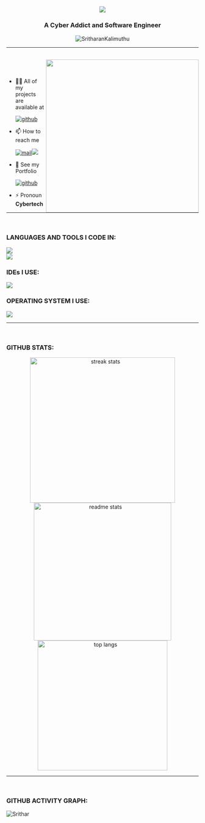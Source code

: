 [comment]: <> (<img src="https://user-images.githubusercontent.com/74038190/213910845-af37a709-8995-40d6-be59-724526e3c3d7.gif" width="full">)
<div>
  <h2 align="center">
    <img src="https://readme-typing-svg.herokuapp.com/?font=Righteous&size=35&center=true&vCenter=true&width=500&height=70&duration=4000&lines=Hello!+🍃;+I'm+Sritharan+Kalimuthu!;" />
  </h2>
  <h3 align="center">A Cyber Addict and Software Engineer</h3>
</div>

<p align="center"> <img src="https://komarev.com/ghpvc/?username=SritharanKalimuthu&label=Profile%20views&color=0e75b6&style=flat" alt="SritharanKalimuthu" /> </p>
<hr>
<br>
  <img align="right" src="https://user-images.githubusercontent.com/74038190/212749695-a6817c5a-a794-462b-afca-1b5ce7dd5e63.gif" width="400">
<br><br>
  
- 👨‍💻 All of my projects are available at
  <p>
  <a href="https://github.com/SritharanKalimuthu"><img src="https://img.shields.io/badge/Github-000?style=for-the-badge&logo=github&logoColor=white" alt="github"/></a>
</p>

- 📫 How to reach me
   <p>
  <a href="mailto:sritharkalimuthu@gmail.com"><img src="https://img.shields.io/badge/Gmail-8a0404?style=for-the-badge&logo=gmail&logoColor=white" alt="mail"/></a><a href="https://www.linkedin.com/in/sritharan-k/" target="blank"><img src="https://img.shields.io/badge/LinkedIn-0077B5?style=for-the-badge&logo=linkedin&logoColor=white" /></a>
</p>

- 📄 See my Portfolio
   <p>
  <a href="https://levyz-codes.netlify.app/"><img src="https://img.shields.io/badge/Portfolio-051e63?style=for-the-badge&logo=&logoColor=white" alt="github"/></a>
</p>

- ⚡ Pronoun **Cybertech**
<hr>
<br>
<h3 align="left">LANGUAGES AND TOOLS I CODE IN:</h3>
<p>
  <img src="https://skillicons.dev/icons?i=javascript,python,c,php,html,css,aws,firebase,mongodb,mysql" /><br>
  <img src="https://skillicons.dev/icons?i=react,redux,express,nextjs,nodejs,bootstrap,mui,github,tailwind,git" />
</p>
<h3 align="left">IDEs I USE:</h3>
<p>
   <img src="https://skillicons.dev/icons?i=vscode,pycharm,anaconda,vim" />
</p>
<h3 align="left">OPERATING SYSTEM I USE:</h3>
<p>
    <img src="https://skillicons.dev/icons?i=linux,windows" /><br>
</p>

<hr>
<br>
<h3 align="left">GITHUB STATS:</h3>
<div align=center>
  <img width=380 src="https://github-readme-streak-stats-salesp07.vercel.app/?user=SritharanKalimuthu&count_private=true&theme=react&border_radius=10" alt="streak stats"/>
  <img width=360 src="https://github-readme-stats-salesp07.vercel.app/api?username=SritharanKalimuthu&count_private=true&show_icons=true&theme=react&rank_icon=github&border_radius=10" alt="readme stats" />
  <br/>
  <img width=340 src="https://github-readme-stats-salesp07.vercel.app/api/top-langs/?username=SritharanKalimuthu&hide=HTML&langs_count=8&layout=compact&theme=react&border_radius=10&size_weight=0.5&count_weight=0.5&exclude_repo=github-readme-stats" alt="top langs" />
</div>
<hr>
<br>
<h3 align="left">GITHUB ACTIVITY GRAPH:</h3>
  <img src="https://github-readme-activity-graph.vercel.app/graph?username=SritharanKalimuthu&bg_color=000000&color=ffffff&line=51f565&point=ffffff&area=true&hide_border=true" alt="Srithar"/>
